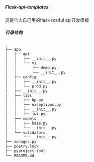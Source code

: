 ##### Flask-api-templates

这是个人自己用的flask restful api开发模板

##### 目录结构
```bash
.
├── app
│   ├── api
│   │   ├── __init__.py
│   │   └── v1
│   │       ├── demo.py
│   │       └── __init__.py
│   ├── config
│   │   ├── __init__.py
│   │   └── prod.py
│   ├── __init__.py
│   ├── libs
│   │   ├── bp.py
│   │   ├── exceptions.py
│   │   ├── __init__.py
│   │   └── jwt.py
│   ├── models
│   │   ├── base.py
│   │   └── __init__.py
│   └── validators
│       └── __init__.py
├── manager.py
├── poetry.lock
├── pyproject.toml
└── README.md
```
